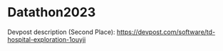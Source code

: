 # Datathon2023
Devpost description (Second Place): https://devpost.com/software/td-hospital-exploration-1ouyji
